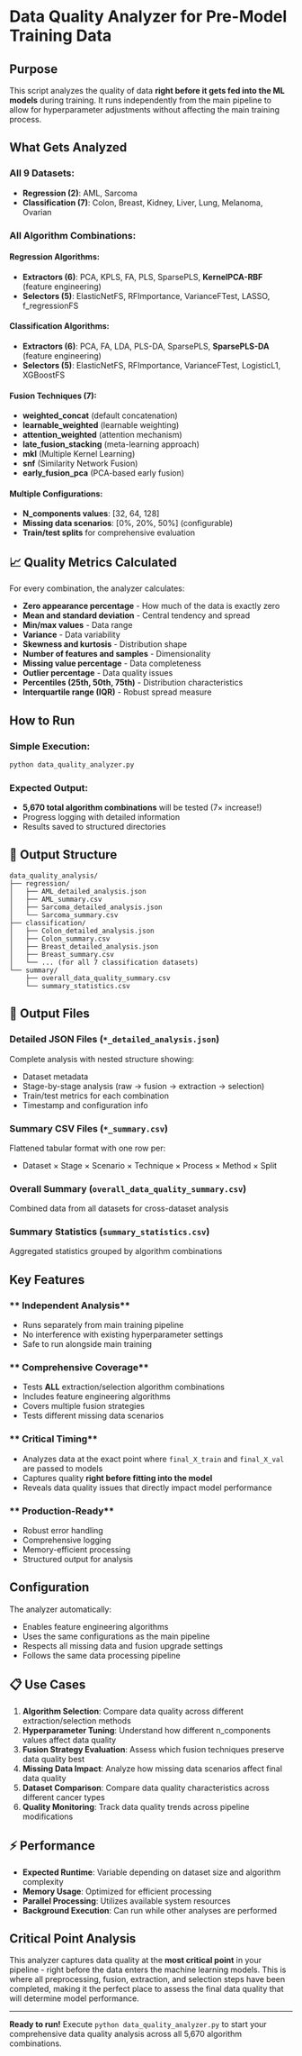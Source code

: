 # Data Quality Analyzer for Pre-Model Training Data

##  Purpose
This script analyzes the quality of data **right before it gets fed into the ML models** during training. It runs independently from the main pipeline to allow for hyperparameter adjustments without affecting the main training process.

##  What Gets Analyzed

### **All 9 Datasets:**
- **Regression (2)**: AML, Sarcoma
- **Classification (7)**: Colon, Breast, Kidney, Liver, Lung, Melanoma, Ovarian

### **All Algorithm Combinations:**

#### **Regression Algorithms:**
- **Extractors (6)**: PCA, KPLS, FA, PLS, SparsePLS, **KernelPCA-RBF** (feature engineering)
- **Selectors (5)**: ElasticNetFS, RFImportance, VarianceFTest, LASSO, f_regressionFS

#### **Classification Algorithms:**
- **Extractors (6)**: PCA, FA, LDA, PLS-DA, SparsePLS, **SparsePLS-DA** (feature engineering)
- **Selectors (5)**: ElasticNetFS, RFImportance, VarianceFTest, LogisticL1, XGBoostFS

#### **Fusion Techniques (7):**
- **weighted_concat** (default concatenation)
- **learnable_weighted** (learnable weighting)
- **attention_weighted** (attention mechanism)
- **late_fusion_stacking** (meta-learning approach)
- **mkl** (Multiple Kernel Learning)
- **snf** (Similarity Network Fusion)
- **early_fusion_pca** (PCA-based early fusion)

#### **Multiple Configurations:**
- **N_components values**: [32, 64, 128]
- **Missing data scenarios**: [0%, 20%, 50%] (configurable)
- **Train/test splits** for comprehensive evaluation

## 📈 Quality Metrics Calculated

For every combination, the analyzer calculates:
- **Zero appearance percentage** - How much of the data is exactly zero
- **Mean and standard deviation** - Central tendency and spread
- **Min/max values** - Data range
- **Variance** - Data variability
- **Skewness and kurtosis** - Distribution shape
- **Number of features and samples** - Dimensionality
- **Missing value percentage** - Data completeness
- **Outlier percentage** - Data quality issues
- **Percentiles (25th, 50th, 75th)** - Distribution characteristics
- **Interquartile range (IQR)** - Robust spread measure

##  How to Run

### **Simple Execution:**
```bash
python data_quality_analyzer.py
```

### **Expected Output:**
- **5,670 total algorithm combinations** will be tested (7× increase!)
- Progress logging with detailed information
- Results saved to structured directories

## 📁 Output Structure

```
data_quality_analysis/
├── regression/
│   ├── AML_detailed_analysis.json
│   ├── AML_summary.csv
│   ├── Sarcoma_detailed_analysis.json
│   └── Sarcoma_summary.csv
├── classification/
│   ├── Colon_detailed_analysis.json
│   ├── Colon_summary.csv
│   ├── Breast_detailed_analysis.json
│   ├── Breast_summary.csv
│   └── ... (for all 7 classification datasets)
└── summary/
    ├── overall_data_quality_summary.csv
    └── summary_statistics.csv
```

## 📄 Output Files

### **Detailed JSON Files** (`*_detailed_analysis.json`)
Complete analysis with nested structure showing:
- Dataset metadata
- Stage-by-stage analysis (raw -> fusion -> extraction -> selection)
- Train/test metrics for each combination
- Timestamp and configuration info

### **Summary CSV Files** (`*_summary.csv`)
Flattened tabular format with one row per:
- Dataset × Stage × Scenario × Technique × Process × Method × Split

### **Overall Summary** (`overall_data_quality_summary.csv`)
Combined data from all datasets for cross-dataset analysis

### **Summary Statistics** (`summary_statistics.csv`)
Aggregated statistics grouped by algorithm combinations

##  Key Features

### ** Independent Analysis**
- Runs separately from main training pipeline
- No interference with existing hyperparameter settings
- Safe to run alongside main training

### ** Comprehensive Coverage**
- Tests **ALL** extraction/selection algorithm combinations
- Includes feature engineering algorithms
- Covers multiple fusion strategies
- Tests different missing data scenarios

### ** Critical Timing**
- Analyzes data at the exact point where `final_X_train` and `final_X_val` are passed to models
- Captures quality **right before fitting into the model**
- Reveals data quality issues that directly impact model performance

### ** Production-Ready**
- Robust error handling
- Comprehensive logging
- Memory-efficient processing
- Structured output for analysis

##  Configuration

The analyzer automatically:
- Enables feature engineering algorithms
- Uses the same configurations as the main pipeline
- Respects all missing data and fusion upgrade settings
- Follows the same data processing pipeline

## 📋 Use Cases

1. **Algorithm Selection**: Compare data quality across different extraction/selection methods
2. **Hyperparameter Tuning**: Understand how different n_components values affect data quality
3. **Fusion Strategy Evaluation**: Assess which fusion techniques preserve data quality best
4. **Missing Data Impact**: Analyze how missing data scenarios affect final data quality
5. **Dataset Comparison**: Compare data quality characteristics across different cancer types
6. **Quality Monitoring**: Track data quality trends across pipeline modifications

## ⚡ Performance

- **Expected Runtime**: Variable depending on dataset size and algorithm complexity
- **Memory Usage**: Optimized for efficient processing
- **Parallel Processing**: Utilizes available system resources
- **Background Execution**: Can run while other analyses are performed

##  Critical Point Analysis

This analyzer captures data quality at the **most critical point** in your pipeline - right before the data enters the machine learning models. This is where all preprocessing, fusion, extraction, and selection steps have been completed, making it the perfect place to assess the final data quality that will determine model performance.

---

**Ready to run!** Execute `python data_quality_analyzer.py` to start your comprehensive data quality analysis across all 5,670 algorithm combinations. 